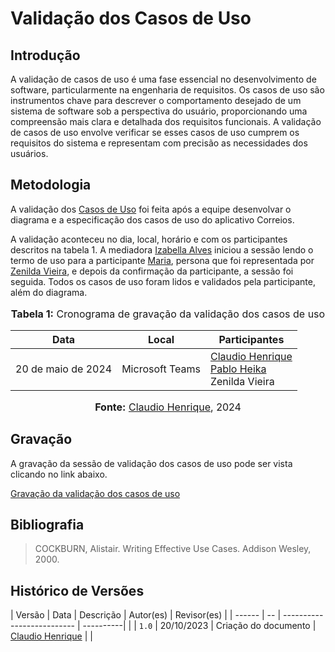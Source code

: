 # Validação dos Casos de Uso

## Introdução

A validação de casos de uso é uma fase essencial no desenvolvimento de software, particularmente na engenharia de requisitos. Os casos de uso são instrumentos chave para descrever o comportamento desejado de um sistema de software sob a perspectiva do usuário, proporcionando uma compreensão mais clara e detalhada dos requisitos funcionais. A validação de casos de uso envolve verificar se esses casos de uso cumprem os requisitos do sistema e representam com precisão as necessidades dos usuários.

## Metodologia

A validação dos [Casos de Uso](https://requisitos-de-software.github.io/2024.1-Correios/modelagem/casos_de_uso/) foi feita após a equipe desenvolvar o diagrama e a especificação dos casos de uso do aplicativo Correios.

A validação aconteceu no dia, local, horário e com os participantes descritos na tabela 1. A mediadora [Izabella Alves](https://github.com/izabellaalves) iniciou a sessão lendo o termo de uso para a participante [Maria](https://github.com/Requisitos-de-Software/2023.2-Economia-DF/blob/main/docs/elicitacao/personas.md#persona-prim%C3%A1ria-2-maria-dos-santos-aveiro-administradora), persona que foi representada por [Zenilda Vieira](https://github.com/zenildavieira), e depois da confirmação da participante, a sessão foi seguida. Todos os casos de uso foram lidos e validados pela participante, além do diagrama.

<div align="center">
<font size="3"><p style="text-align: center"><b>Tabela 1:</b> Cronograma de gravação da validação dos casos de uso</p></font>

<table>
  <thead>
    <tr>
      <th>Data</th>
      <th>Local</th>
      <th>Participantes</th>
    </tr>
  </thead>
  <tbody>
    <tr>
      <td>20 de maio de 2024</td>
      <td>Microsoft Teams</td>
      <td>
        <a href="https://github.com/claudiohsc">Claudio Henrique</a><br>
        <a href="https://github.com/pabloheika">Pablo Heika</a><br>
        Zenilda Vieira
      </td>
    </tr>
  </tbody>
</table>

<font size="3"><p style="text-align: center"><b>Fonte:</b> <a href="https://github.com/claudiohsc">Claudio Henrique</a>, 2024</p></font>
</div>

## Gravação

A gravação da sessão de validação dos casos de uso pode ser vista clicando no link abaixo.

[Gravação da validação dos casos de uso]()

## Bibliografia

> COCKBURN, Alistair. Writing Effective Use Cases. Addison Wesley, 2000. 

## Histórico de Versões


| Versão | Data | Descrição     | Autor(es)     | Revisor(es)    |
| ------ | -- | -------------------------- | ----------| |
| `1.0`  | 20/10/2023 | Criação do documento  | [Claudio Henrique](https://github.com/claudiohsc) | [](https://github.com/)|
